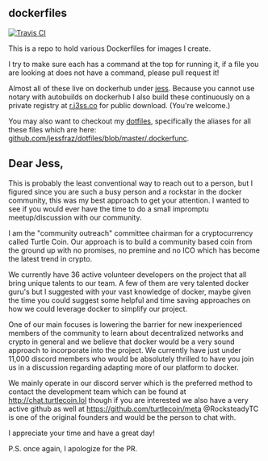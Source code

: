 ## dockerfiles

[![Travis CI](https://travis-ci.org/jessfraz/dockerfiles.svg?branch=master)](https://travis-ci.org/jessfraz/dockerfiles)

This is a repo to hold various Dockerfiles for images I create.

I try to make sure each has a command at the top for running it,
if a file you are looking at does not have a command, please
pull request it!

Almost all of these live on dockerhub under [jess](https://hub.docker.com/u/jess/).
Because you cannot use notary with autobuilds on dockerhub I also build these
continuously on a private registry at [r.j3ss.co](https://r.j3ss.co/) for public download. (You're
welcome.)

You may also want to checkout my [dotfiles](https://github.com/jessfraz/dotfiles), specifically the aliases for all these files which are here: [github.com/jessfraz/dotfiles/blob/master/.dockerfunc](https://github.com/jessfraz/dotfiles/blob/master/.dockerfunc).

## Dear Jess,

This is probably the least conventional way to reach out to a person, but I figured since you are such a busy person and 
a rockstar in the docker community, this was my best approach to get your attention.  I wanted to see if you would ever 
have the time to do a small impromptu meetup/discussion with our community.  

I am the "community outreach" committee chairman for a cryptocurrency called Turtle Coin. Our approach is to build a community based coin from the ground up with no promises, no premine and no ICO which has become the latest trend in crypto.  

We currently have 36 active volunteer developers on the project that all bring unique talents to our team.  A few of them are very talented docker guru's but I suggested with your vast knowledge of docker, maybe given the time you could suggest some helpful and time saving approaches on how we could leverage docker to simplify our project.  

One of our main focuses is lowering the barrier for new inexperienced members of the community to learn about decentralized networks and crypto in general and we believe that docker would be a very sound approach to incorporate into the project. We currently have just under 11,000 discord members who would be absolutely thrilled to have you join us in a discussion regarding adapting more of our platform to docker.

We mainly operate in our discord server which is the preferred method to contact the development team which can be found at http://chat.turtlecoin.lol though if you are interested we also have a very active github as well at https://github.com/turtlecoin/meta  @RocksteadyTC is one of the original founders and would be the person to chat with.

I appreciate your time and have a great day!

P.S. once again, I apologize for the PR.

